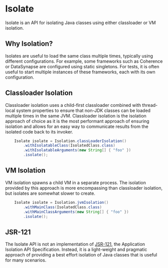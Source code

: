 # Isolate

Isolate is an API for isolating Java classes using either classloader or VM isolation. 

## Why Isolation?

Isolates are useful to load the same class multiple times, typically using different configurations.
For example, some frameworks such as Coherence or DataSynapse are configured using static 
singletons. For tests, it is often useful to start multiple instances of these frameworks, 
each with its own configuration.  


## Classloader Isolation

Classloader isolation uses a child-first classloader combined with thread-local system properties
to ensure that non-JDK classes can be loaded multiple times in the same JVM. Classloader isolation
is the isolation approach of choice as it is the most performant approach of ensuring isolation
and allows for an easy way to communicate results from the isolated code back to its invoker.

```java
    Isolate isolate = Isolation.classLoaderIsolation()
        .withIsolatableClass(IsolatedClass.class)
        .withIsolatableArguments(new String[] { "foo" })
        .isolate();
```

## VM Isolation

VM isolation spawns a child VM in a separate process. The isolation provided by this approach
is more encompassing than classloader isolation, but isolates are somewhat slower to create.

```java
    Isolate isolate = Isolation.jvmIsolation()
        .withMainClass(IsolatedClass.class)
        .withMainClassArguments(new String[] { "foo" })
        .isolate();
```

## JSR-121

The Isolate API is not an implementation of <a href="http://www.jcp.org/en/jsr/detail?id=121">JSR-121</a>, the Application
Isolation API Specification. Instead, it is a light-weight and pragmatic approach of providing
a best effort isolation of Java classes that is useful for many scenarios.

